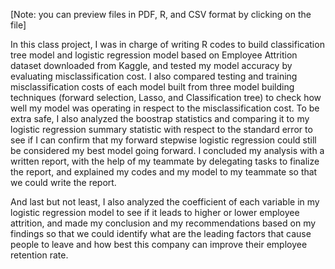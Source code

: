 [Note: you can preview files in PDF, R, and CSV format by clicking on the file]

In this class project, I was in charge of writing R codes to build classification tree model and logistic regression model based on Employee Attrition dataset downloaded from Kaggle, and tested my model accuracy by evaluating misclassification cost. I also compared testing and training misclassification costs of each model built from three model building techniques (forward selection, Lasso, and Classification tree) to check how well my model was operating in respect to the misclassification cost. To be extra safe, I also analyzed the boostrap statistics and comparing it to my logistic regression summary statistic with respect to the standard error to see if I can confirm that my forward stepwise logistic regression could still be considered my best model going forward. I concluded my analysis with a written report, with the help of my teammate by delegating tasks to finalize the report, and explained my codes and my model to my teammate so that we could write the report. 

And last but not least, I also analyzed the coefficient of each variable in my logistic regression model to see if it leads to higher or lower employee attrition, and made my conclusion and my recommendations based on my findings so that we could identify what are the leading factors that cause people to leave and how best this company can improve their employee retention rate. 
